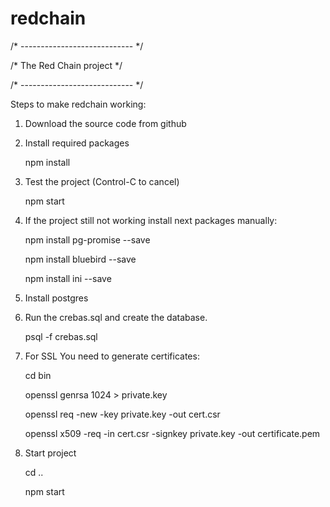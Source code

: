 # redchain
/* ---------------------------- */

/*   The Red Chain project      */

/* ---------------------------- */



Steps to make redchain working:

1. Download the source code from github

2. Install required packages

   npm install

3. Test the project (Control-C to cancel)

   npm start

4. If the project still not working install next packages manually:

   npm install pg-promise --save
   
   npm install bluebird --save

   npm install ini --save

5. Install postgres

6. Run the crebas.sql and create the database.

   psql -f crebas.sql
   
7. For SSL You need to generate certificates:

   cd bin
   
   openssl genrsa 1024 > private.key
   
   openssl req -new -key private.key -out cert.csr
   
   openssl x509 -req -in cert.csr -signkey private.key -out certificate.pem

8. Start project

   cd ..

   npm start

